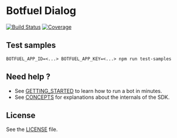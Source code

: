 # Botfuel Dialog

[![Build Status](https://travis-ci.com/Botfuel/botfuel-dialog.svg?token=DzdpA2xzqKcvBPt7ExGD&branch=master)](https://travis-ci.com/Botfuel/botfuel-dialog)
[![Coverage](https://img.shields.io/codecov/c/github/botfuel/botfuel-dialog.svg)](https://codecov.io/gh/Botfuel/botfuel-dialog)

## Test samples

```
BOTFUEL_APP_ID=<...> BOTFUEL_APP_KEY=<...> npm run test-samples
```

## Need help ?

- See [GETTING_STARTED](GETTING_STARTED.md) to learn how to run a bot in minutes.
- See [CONCEPTS](CONCEPTS.md) for explanations about the internals of the SDK.

## License

See the [LICENSE](LICENSE.md) file.
